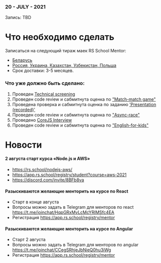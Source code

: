 ### 20 - JULY - 2021
Запись: TBD

# Что необходимо сделать 
Записаться на следующий тираж маек RS School Mentor:
- [Беларусь](https://docs.google.com/forms/d/e/1FAIpQLSclE_N_z9W3IgwAxJhDQW_sXFA4EbQ46ab6wKw0Bd-ogEIYmQ/viewform)
- [Россия, Украина, Казахстан, Узбекистан, Польша](https://docs.google.com/forms/d/e/1FAIpQLSeCHKL5F2bjlsrKPJzgIlVofsFzhP0W_haAItouYnRolXiq_g/viewform)
- Срок доставки: 3-5 месяцев.

### Что уже должно быть сделано:
1. Проведен [Technical screening](https://github.com/rolling-scopes-school/mentoring/blob/master/JS-FE-2021Q1/first-interview.md)
2. Проведен code review и сабмитнута оценка по ["Match-match game"](https://github.com/rolling-scopes-school/tasks/blob/master/tasks/match-match-game.md)
3. Проведена проверка и сабмитнута оценка по заданию ['Presentation (recorded)'](https://github.com/rolling-scopes-school/tasks/blob/master/tasks/presentation.md)
4. Проведен code review и сабмитнута оценка по ["Async-race"](https://github.com/rolling-scopes-school/tasks/blob/master/tasks/async-race.md)
5. Проведено [CoreJS Interview](https://github.com/rolling-scopes-school/tasks/blob/master/tasks/interview-corejs.md)
6. Проведен code review и сабмитнута оценка по ["English-for-kids"](https://github.com/rolling-scopes-school/tasks/blob/master/tasks/rslang/english-for-kids.md)

# Новости
#### 2 августа старт курса «Node.js и AWS»
  - https://rs.school/nodejs-aws/
  - https://app.rs.school/registry/student?course=aws-2021
  - https://discord.com/invite/8BFb8va
#### Разыскиваются желающие менторить на курсе по React 
  - Старт в конце августа
  - Вопросы можно задать в Telegram для менторов по react https://t.me/joinchat/HqpGRxMvLcMcYRlMSfc4EA
  - Регистрация https://app.rs.school/registry/mentor
#### Разыскиваются желающие менторить на курсе по Angular 
  - Старт 2 августа
  - Вопросы можно задать в Telegram для менторов по angular https://t.me/joinchat/CCegSRhjeJbNieQ0hu3iWg
  - Регистрация https://app.rs.school/registry/mentor
